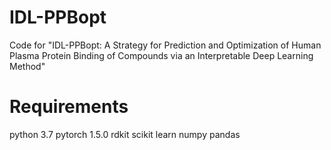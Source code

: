 # IDL-PPBopt
Code for "IDL-PPBopt: A Strategy for Prediction and Optimization of Human Plasma Protein Binding of Compounds via an Interpretable Deep Learning Method"

# Requirements
python 3.7
pytorch 1.5.0
rdkit
scikit learn
numpy
pandas
